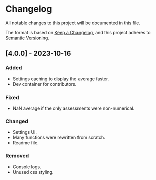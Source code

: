 # Changelog

All notable changes to this project will be documented in this file.

The format is based on [Keep a Changelog](https://keepachangelog.com/en/1.0.0/),
and this project adheres to [Semantic Versioning](https://semver.org/spec/v2.0.0.html).

## [4.0.0] - 2023-10-16

### Added

- Settings caching to display the average faster.
- Dev container for contributors.

### Fixed
- NaN average if the only assessments were non-numerical.

### Changed

- Settings UI.
- Many functions were rewritten from scratch.
- Readme file.

### Removed

- Console logs.
- Unused css styling.